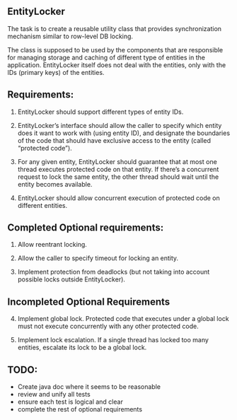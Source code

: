 EntityLocker
------------

The task is to create a reusable utility class that provides synchronization mechanism similar to row-level DB locking.

The class is supposed to be used by the components that are responsible for managing storage and caching of different type of entities in the application. EntityLocker itself does not deal with the entities, only with the IDs (primary keys) of the entities.

## Requirements:

1. EntityLocker should support different types of entity IDs.

2. EntityLocker’s interface should allow the caller to specify which entity does it want to work with (using entity ID), and designate the boundaries of the code that should have exclusive access to the entity (called “protected code”).

3. For any given entity, EntityLocker should guarantee that at most one thread executes protected code on that entity. If there’s a concurrent request to lock the same entity, the other thread should wait until the entity becomes available.

4. EntityLocker should allow concurrent execution of protected code on different entities.


## Completed Optional requirements:

1. Allow reentrant locking.

2. Allow the caller to specify timeout for locking an entity.

3. Implement protection from deadlocks (but not taking into account possible locks outside EntityLocker).

## Incompleted Optional Requirements

4. Implement global lock. Protected code that executes under a global lock must not execute concurrently with any other protected code.

5. Implement lock escalation. If a single thread has locked too many entities, escalate its lock to be a global lock.

## TODO:
- Create java doc where it seems to be reasonable
- review and unify all tests
- ensure each test is logical and clear
- complete the rest of optional requirements